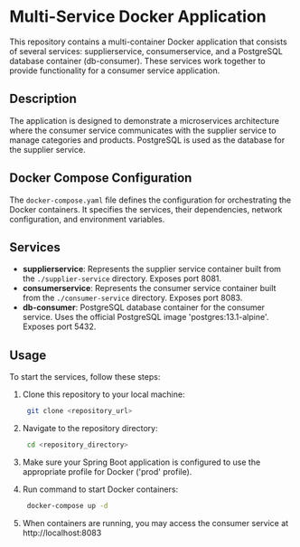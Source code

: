 # Multi-Service Docker Application

This repository contains a multi-container Docker application that consists of several services: 
supplierservice, consumerservice, and a PostgreSQL database container (db-consumer). 
These services work together to provide functionality for a consumer service application.

## Description

The application is designed to demonstrate a microservices architecture 
where the consumer service communicates with the supplier service to manage categories and products. 
PostgreSQL is used as the database for the supplier service.

## Docker Compose Configuration

The `docker-compose.yaml` file defines the configuration for orchestrating the Docker containers. 
It specifies the services, their dependencies, network configuration, and environment variables.

## Services

- **supplierservice**: Represents the supplier service container built from the `./supplier-service` directory. Exposes port 8081.
- **consumerservice**: Represents the consumer service container built from the `./consumer-service` directory. Exposes port 8083.
- **db-consumer**: PostgreSQL database container for the consumer service. Uses the official PostgreSQL image 'postgres:13.1-alpine'. Exposes port 5432.

## Usage

To start the services, follow these steps:

1. Clone this repository to your local machine:

   ```bash
    git clone <repository_url>
   
2. Navigate to the repository directory:

   ```bash 
    cd <repository_directory>

3. Make sure your Spring Boot application is configured to use the appropriate profile for Docker ('prod' profile).

4. Run command to start Docker containers:

   ```bash
    docker-compose up -d

5. When containers are running, you may access the consumer service at http://localhost:8083